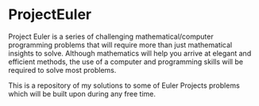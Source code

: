 # ProjectEuler
Project Euler is a series of challenging mathematical/computer programming problems that will require more than just mathematical insights to solve. Although mathematics will help you arrive at elegant and efficient methods, the use of a computer and programming skills will be required to solve most problems.

This is a repository of my solutions to some of Euler Projects problems which will be built upon during any free time.
